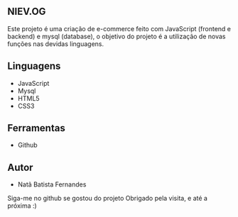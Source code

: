 

## NIEV.OG
Este projeto é uma criação de e-commerce feito com JavaScript (frontend e backend) e mysql (database), o objetivo do projeto é a utilização de novas funções nas devidas linguagens.

## Linguagens

* JavaScript
* Mysql
* HTML5
* CSS3

## Ferramentas

* Github


## Autor
* Natã Batista Fernandes

Siga-me no github se gostou do projeto
Obrigado pela visita, e até a próxima :)
